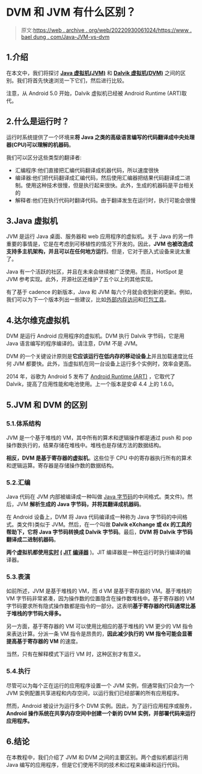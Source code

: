 # DVM 和 JVM 有什么区别？

> 原文:[https://web . archive . org/web/20220930061024/https://www . bael dung . com/Java-JVM-vs-dvm](https://web.archive.org/web/20220930061024/https://www.baeldung.com/java-jvm-vs-dvm)

## 1.介绍

在本文中，我们将探讨 [**Java 虚拟机(JVM)**](https://web.archive.org/web/20221126230202/https://docs.oracle.com/javase/specs/index.html) 和 [**Dalvik 虚拟机(DVM)**](https://web.archive.org/web/20221126230202/https://source.android.com/devices/tech/dalvik) 之间的区别。我们将首先快速浏览一下它们，然后进行比较。

注意，从 Android 5.0 开始，Dalvik 虚拟机已经被 Android Runtime (ART)取代。

## 2.什么是运行时？

运行时系统提供了一个环境来**将 Java 之类的高级语言编写的代码翻译成中央处理器(CPU)可以理解的机器码**。

我们可以区分这些类型的翻译者:

*   汇编程序:他们直接把汇编代码翻译成机器代码，所以速度很快
*   编译器:他们把代码翻译成汇编代码，然后使用汇编器把结果代码翻译成二进制。使用这种技术很慢，但是执行起来很快。此外，生成的机器码是平台相关的
*   解释者:他们在执行代码时翻译代码。由于翻译发生在运行时，执行可能会很慢

## 3.Java 虚拟机

JVM 是运行 Java 桌面、服务器和 web 应用程序的虚拟机。关于 Java 的另一件重要的事情是，它是在考虑到可移植性的情况下开发的。因此，**JVM 也被改造成支持多主机架构，并且可以在任何地方运行**。但是，它对于嵌入式设备来说太重了。

Java 有一个活跃的社区，并且在未来会继续被广泛使用。而且，HotSpot 是 JVM 参考实现。此外，开源社区还维护了五个以上的其他实现。

有了基于 cadence 的新版本，Java 和 JVM 每六个月就会收到新的更新。例如，我们可以为下一个版本列出一些建议，比如[外部内存访问](https://web.archive.org/web/20221126230202/https://openjdk.java.net/jeps/383)和[打包工具](https://web.archive.org/web/20221126230202/https://openjdk.java.net/jeps/343)。

## 4.达尔维克虚拟机

DVM 是运行 Android 应用程序的虚拟机。DVM 执行 Dalvik 字节码，它是用 Java 语言编写的程序编译的。请注意，DVM 不是 JVM。

DVM 的一个关键设计原则是**它应该运行在低内存的移动设备上**并且加载速度比任何 JVM 都要快。此外，当虚拟机在同一台设备上运行多个实例时，效率会更高。

2014 年，谷歌为 Android 5 发布了 [Android Runtime (ART)](https://web.archive.org/web/20221126230202/https://source.android.com/devices/tech/dalvik#features) ，它取代了 Dalvik，提高了应用性能和电池使用。上一个版本是安卓 4.4 上的 1.6.0。

## 5.JVM 和 DVM 的区别

### 5.1.体系结构

JVM 是一个基于堆栈的 VM，其中所有的算术和逻辑操作都是通过 push 和 pop 操作数执行的，结果存储在堆栈中。堆栈也是存储方法的数据结构。

**相反，DVM 是基于寄存器的虚拟机**。这些位于 CPU 中的寄存器执行所有的算术和逻辑运算。寄存器是存储操作数的数据结构。

### 5.2.汇编

Java 代码在 JVM 内部被编译成一种叫做 [Java 字节码](/web/20221126230202/https://www.baeldung.com/java-class-view-bytecode)的中间格式。类文件)。然后，JVM **解析生成的 Java 字节码，并将其翻译成机器码**。

在 Android 设备上，DVM 将 Java 代码编译成一种称为 Java 字节码的中间格式。类文件)类似于 JVM。然后，在一个叫做 **Dalvik eXchange 或 dx 的工具的帮助下，它将 Java 字节码转换成 Dalvik 字节码**。最后，**DVM 将 Dalvik 字节码翻译成二进制机器码**。

**两个虚拟机都使用[实时](/web/20221126230202/https://www.baeldung.com/graal-java-jit-compiler) [(](/web/20221126230202/https://www.baeldung.com/graal-java-jit-compiler) [JIT](/web/20221126230202/https://www.baeldung.com/graal-java-jit-compiler) [编译器](/web/20221126230202/https://www.baeldung.com/graal-java-jit-compiler)** )。JIT 编译器是一种在运行时执行编译的编译器。

### 5.3.表演

如前所述，JVM 是基于堆栈的 VM，而 d VM 是基于寄存器的 VM。基于堆栈的 VM 字节码非常紧凑，因为操作数的位置隐含在操作数堆栈中。基于寄存器的 VM 字节码要求所有隐式操作数都是指令的一部分。这表明**基于寄存器的代码通常比基于堆栈的字节码大得多。**

另一方面，基于寄存器的 VM 可以使用比相应的基于堆栈的 VM 更少的 VM 指令来表达计算。分派一条 VM 指令是昂贵的，**因此减少执行的** **VM 指令可能会显著提高基于寄存器的 VM** 的速度。

当然，只有在解释模式下运行 VM 时，这种区别才有意义。

### 5.4.执行

尽管可以为每个正在运行的应用程序设置一个 JVM 实例，但通常我们只会为一个 JVM 实例配置共享进程和内存空间，以运行我们已经部署的所有应用程序。

然而，Android 被设计为运行多个 DVM 实例。因此，为了运行应用程序或服务， **Android 操作系统在共享内存空间中创建一个新的 DVM 实例，并部署代码来运行应用程序。**

## 6.结论

在本教程中，我们介绍了 JVM 和 DVM 之间的主要区别。两个虚拟机都运行用 Java 编写的应用程序，但是它们使用不同的技术和过程来编译和运行代码。